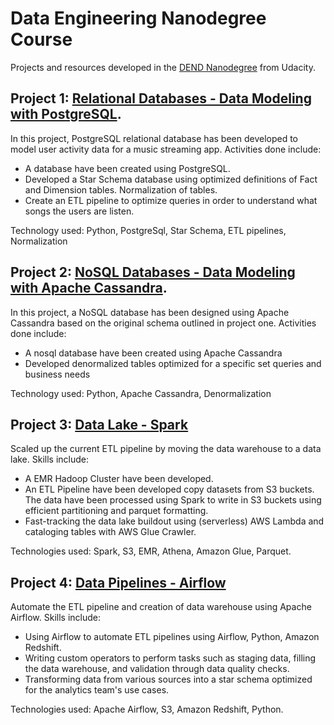 # Data Engineering Nanodegree Course

Projects and resources developed in the [DEND Nanodegree](https://www.udacity.com/course/data-engineer-nanodegree--nd027) from Udacity.

## Project 1: [Relational Databases - Data Modeling with PostgreSQL](https://github.com/packy6919A/nanodegree/tree/main/Project1-Data_Modeling_with_PostgreSQL).
In this project, PostgreSQL relational database has been developed to model user activity data for a music streaming app.
Activities done include:
 
* A database have been created using PostgreSQL.
* Developed a Star Schema database using optimized definitions of Fact and Dimension tables. Normalization of tables.
* Create an ETL pipeline to optimize queries in order to understand what songs the users are listen.

Technology used: Python, PostgreSql, Star Schema, ETL pipelines, Normalization

## Project 2: [NoSQL Databases - Data Modeling with Apache Cassandra](https://github.com/packy6919A/nanodegree/tree/main/Project2-Data_Modeling_with_Apache_Cassandra).
In this project, a NoSQL database has been designed using Apache Cassandra based on the original schema outlined in project one. 
Activities done include:

* A nosql database have been created using Apache Cassandra 
* Developed denormalized tables optimized for a specific set queries and business needs

Technology used: Python, Apache Cassandra, Denormalization

## Project 3: [Data Lake - Spark](https://github.com/packy6919A/nanodegree/tree/main/Project3-Data_Lake_on_AWS_S3)
Scaled up the current ETL pipeline by moving the data warehouse to a data lake. Skills include:

* A EMR Hadoop Cluster have been developed.
* An ETL Pipeline have been developed copy datasets from S3 buckets. The data have been processed using Spark to write in S3 buckets using efficient partitioning and parquet formatting.
* Fast-tracking the data lake buildout using (serverless) AWS Lambda and cataloging tables with AWS Glue Crawler.

Technologies used: Spark, S3, EMR, Athena, Amazon Glue, Parquet.

## Project 4: [Data Pipelines - Airflow](https://github.com/packy6919A/nanodegree/tree/main/Project4-Data_Pipelines_with_Apache_Airflow)
Automate the ETL pipeline and creation of data warehouse using Apache Airflow. Skills include:

* Using Airflow to automate ETL pipelines using Airflow, Python, Amazon Redshift.
* Writing custom operators to perform tasks such as staging data, filling the data warehouse, and validation through data quality checks.
* Transforming data from various sources into a star schema optimized for the analytics team's use cases.

Technologies used: Apache Airflow, S3, Amazon Redshift, Python.
 
